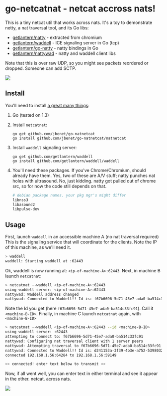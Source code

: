 # go-netcatnat - netcat accross nats!

This is a tiny netcat util that works across nats. It's a toy to demonstrate
netty, a nat traversal tool, and its Go libs:

- [getlantern/natty](https://github.com/getlantern/natty) - extracted from chromium
- [getlantern/waddell](https://github.com/getlantern/waddell) - ICE signaling server in Go (tcp)
- [getlantern/go-natty](https://github.com/getlantern/go-natty) - natty bindings in Go
- [getlantern/nattywad](https://github.com/getlantern/nattywad) - natty and waddell client libs

Note that this is over raw UDP, so you might see packets reordered or dropped.
Someone can add SCTP.

![](http://jbenet.static.s3.amazonaws.com/eba94f4/natcat)

## Install

You'll need to install [a great many things](https://www.youtube.com/watch?v=Nembr1ZeRc8):

1. Go (tested on 1.3)
2. Install `netcatnat`:

    ```
    go get github.com/jbenet/go-natnetcat
    go install github.com/jbenet/go-natnetcat/natnetcat
    ```

3. Install `waddell` signaling server:

    ```
    go get github.com/getlantern/waddell
    go install github.com/getlantern/waddell/waddell
    ```

4. You'll need these packages. If you've Chrome/Chromium, should already have
    them. Yes, two of these are A/V stuff; natty punches nat holes with
    ultrasound. No, just kidding. natty got pulled out of chrome src, so for
    now the code still depends on that.

    ```sh
    # debian package names. your pkg mgr's might differ
    libnss3
    libasound2
    libpulse-dev
    ```

## Usage

First, launch `waddell` in an accessible machine A (no nat traversal required)
This is the signaling service that will coordinate for the clients.
Note the IP of this machine, as we'll need it.

```sh
> waddell
waddell: Starting waddell at :62443
```

Ok, waddell is now running at: `<ip-of-machine-A>:62443`.
Next, in machine B launch `netcatnat`:

```sh
> netcatnat --waddell <ip-of-machine-A>:62443
using waddell server: <ip-of-machine-A>:62443
nattywad: Waddell address changed
nattywad: Connected to Waddell!! Id is: f67b6696-5d71-45e7-ada0-ba514c33fc91
```

Note the Id you get (here `f67b6696-5d71-45e7-ada0-ba514c33fc91`). Call it `<machine-B-ID>`.
Finally, in machine C launch `netcatnat` again, with `<machine-B-ID>`

```sh
> netcatnat --waddell <ip-of-machine-A>:62443 --id <machine-B-ID>
using waddell server: :62443
attempting to connect to: f67b6696-5d71-45e7-ada0-ba514c33fc91
nattywad: Configuring nat traversal client with 1 server peers
nattywad: Attempting traversal to f67b6696-5d71-45e7-ada0-ba514c33fc91
nattywad: Connected to Waddell!! Id is: d241153a-3f39-4b3e-a752-53980320195c
connected 192.168.1.56:64284 to 192.168.1.56:59149

>> connected! enter text below to transmit <<

```

Now, if all went well, you can enter text in either terminal and see it appear
in the other. netcat. across nats.

![](http://jbenet.static.s3.amazonaws.com/81644e8/teddy-deal-with-it)
